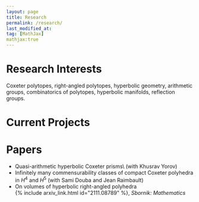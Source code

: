 ```yaml
---
layout: page
title: Research
permalink: /research/
last_modified_at: 
tag: [MathJax]
mathjax:true
---
```


# Research Interests
Coxeter polytopes, right-angled polytopes, hyperbolic geometry, arithmetic groups, combinatorics of polytopes, hyperbolic manifolds, reflection groups.

# Current Projects


# Papers

- Quasi-arithmetic hyperbolic Coxeter prisms\ 
  (with Khusrav Yorov)
- Infinitely many commensurability classes of compact Coxeter polyhedra in $H^4$ and $H^5$ 
  (with Sami Douba and Jean Raimbault)
- On volumes of hyperbolic right-angled polyhedra\
  {% include arxiv_link.html id="2111.08789" %}, *Sbornik: Mathematics*

